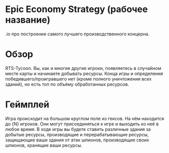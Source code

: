 # Epic Economy Strategy (рабочее название)
.io про построение самого лучшего производственного концерна.

# Обзор
RTS-Tycoon. Вы, как и многие другие игроки, появляетесь в случайном месте карты и начинаете добывать ресурсы. 
Конца игры и определения победившего/проигравшего нет (кроме полного уничтожения всех зданий), 
но есть топ по объёму обработанных ресурсов.

# Геймплей
Игра происходит на большом круглом поле из гексов. На нём находится до {N} игроков.
Они могут присоединяться к игре и выходить из неё в любое время.
В ходе игры вы будете ставить различные здания за добытые ресурсы, производящие и перерабатывающие ресурсы,
защищающие ваши здания от атак шпионов, производящие своих шпионов, хранящие ваши ресурсы.